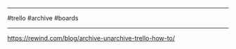 ______
#trello 
#archive
#boards

______________

https://rewind.com/blog/archive-unarchive-trello-how-to/